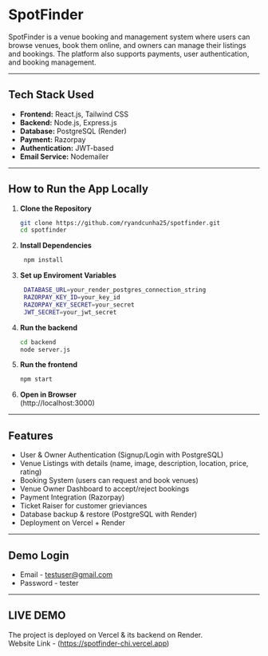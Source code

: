 # SpotFinder

SpotFinder is a venue booking and management system where users can browse venues, book them online, and owners can manage their listings and bookings. The platform also supports payments, user authentication, and booking management.

---

## Tech Stack Used
- **Frontend:** React.js, Tailwind CSS  
- **Backend:** Node.js, Express.js  
- **Database:** PostgreSQL (Render)
- **Payment:** Razorpay 
- **Authentication:** JWT-based
- **Email Service:** Nodemailer

---

## How to Run the App Locally

1. **Clone the Repository**
   ```bash
   git clone https://github.com/ryandcunha25/spotfinder.git
   cd spotfinder
   ```

2. **Install Dependencies**
   ```bash
    npm install
   ```

4. **Set up Enviroment Variables**
   ```bash
    DATABASE_URL=your_render_postgres_connection_string
    RAZORPAY_KEY_ID=your_key_id
    RAZORPAY_KEY_SECRET=your_secret
    JWT_SECRET=your_jwt_secret
   ```

5. **Run the backend**
   ```bash
   cd backend
   node server.js
   ```

6. **Run the frontend**
   ```bash
   npm start
   ```

8. **Open in Browser** <br>
   (http://localhost:3000)

---

## Features

- User & Owner Authentication (Signup/Login with PostgreSQL)
- Venue Listings with details (name, image, description, location, price, rating)
- Booking System (users can request and book venues)
- Venue Owner Dashboard to accept/reject bookings
- Payment Integration (Razorpay)
- Ticket Raiser for customer grieviances
- Database backup & restore (PostgreSQL with Render)
- Deployment on Vercel + Render

---

## Demo Login 
* Email - testuser@gmail.com
* Password - tester

---

## LIVE DEMO
The project is deployed on Vercel & its backend on Render. <br>
Website Link - (https://spotfinder-chi.vercel.app)
  
